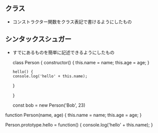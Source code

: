 ## クラス
- コンストラクター関数をクラス表記で書けるようにしたもの

## シンタックスシュガー
- すでにあるものを簡単に記述できるようにしたもの

    class Person {
      constructor() {
        this.name = name;
        this.age = age;
      }
    
      hello() {
      console.log('hello' + this.name);
    }
    
    }
    
    const bob = new Person('Bob', 23)

function Person(name, age) {
  this.name = name;
  this.age = age;
}

Person.prototype.hello = function() {
  console.log('hello' + this.name);
}
